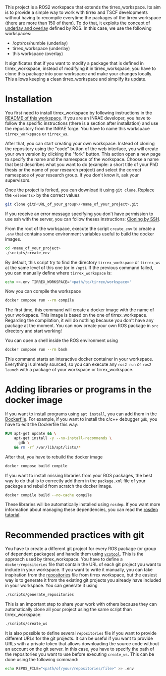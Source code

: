 This project is a ROS2 workspace that extends the tirrex_workspace.
Its aim is to provide a simple way to work with tirrex and TSCF developments without having to
recompile everytime the packages of the tirrex workspace (there are more than 150 of them).
To do that, it exploits the concept of
[underlay and overlay](https://docs.ros.org/en/humble/Tutorials/Beginner-Client-Libraries/Creating-A-Workspace/Creating-A-Workspace.html#source-the-overlay)
defined by ROS.
In this case, we use the following workspaces:
* /opt/ros/humble (underlay)
* tirrex_workspace (underlay)
* this workspace (overlay)

It significates that if you want to modify a package that is defined in tirrex_workspace, instead of
modifying it in tirrex_workspace, you have to clone this package into your workspace and make your
changes locally.
This allows keeping a clean tirrex_workspace and simplify its update.

# Installation

You first need to install tirrex_workspace by following instructions in the
[README of this workspace](https://github.com/Tirrex-Roboterrium/tirrex_workspace).
If you are an INRAE developer, you have to follow the specific instructions (there is a section
after installation) and use the repository from the INRAE forge.
You have to name this workspace `tirrex_workspace` or `tirrex_ws`.

After that, you can start creating your own workspace.
Instead of cloning the repository using the "code" button of the web interface, you will create your
own version by clicking the "fork" button.
This action open a new page to specify the name and the namespace of the workspace.
Choose a name that best describes what you want to do (example: a short title of your PhD thesis or
the name of your research project) and select the correct namespace of your research group.
If you don't know it, ask your supervisors.

Once the project is forked, you can download it using `git clone`.
Replace the `<elements>` by the correct values
```bash
git clone git@<URL_of_your_group>/<name_of_your_project>.git
```
If you receive an error message specifying you don't have permission to use ssh with the server, you
can follow theses instructions:
[Cloning by SSH](https://forge.inrae.fr/tscf/knowledge/-/blob/main/git/git_clone_project.md?ref_type=heads#cloning-by-ssh).

From the root of the workspace, execute the script `create_env` to create a `.env` that contains
some environment variables useful to build the docker images.
```bash
cd <name_of_your_project>
./scripts/create_env
```

By default, this script try to find the directory `tirrex_workspace` or `tirrex_ws` at the same
level of this one (or in `/opt`).
If the previous command failed, you can manually define where `tirrex_workspace` is:
```bash
echo >>.env TIRREX_WORKSPACE="<path/to/tirrex/workspace>"
```


Now you can compile the workspace
```bash
docker compose run --rm compile
```

The first time, this command will create a docker image with the name of your workspace.
This image is based on the one of tirrex_workspace.
Regarding the compilation, it will do nothing because you don't have any package at the moment.
You can now create your own ROS package in `src` directory and start working!

You can open a shell inside the ROS environment using
```bash
docker compose run --rm bash
```
This command starts an interactive docker container in your workspace.
Everything is already sourced, so you can execute any `ros2 run` or `ros2 launch` with a package of
your workspace or tirrex_workspace.


# Adding libraries or programs in the docker image

If you want to install programs using `apt install`, you can add them in the
[Dockerfile](Dockerfile).
For example, if you want to install the c/c++ debugger `gdb`, you have to edit the Dockerfile this
way:
```Dockerfile
RUN apt-get update && \
    apt-get install -y --no-install-recommends \
      gdb \
    && rm -rf /var/lib/apt/lists/*
```

After that, you have to rebuild the docker image
```bash
docker compose build compile
```

If you want to install missing libraries from your ROS packages, the best way to do that is to
correctly add them in the `package.xml` file of your package and rebuild from scratch the docker
image.
```bash
docker compile build --no-cache compile
```
These libraries will be automatically installed using `rosdep`.
If you want more information about managing these dependencies, you can read the
[rosdep tutorial](https://docs.ros.org/en/humble/Tutorials/Intermediate/Rosdep.html).


# Recommended practices with git

You have to create a different git project for every ROS package (or group of dependent packages)
and handle them using [`vcstool`](https://github.com/dirk-thomas/vcstool).
This is the approach used by tirrex_workspace.
You have to define a `docker/repositories` file that contain the URL of each git project you want to
include in your workspace.
If you want to write it manually, you can take inspiration from the
[repositories](https://github.com/Tirrex-Roboterrium/tirrex_workspace/blob/main/docker/repositories)
file from tirrex workspace, but the easiest way is to generate it from the existing git projects you
already have included in your workspace.
You can generate it using
```bash
./scripts/generate_repositories
```
This is an important step to share your work with others because they can automatically clone all
your project using the same script than tirrex_workspace:
```bash
./scripts/create_ws
```

It is also possible to define several `repositories` file if you want to provide different URLs for
the git projects.
It can be useful if you want to provide URLs with a private token that allows downloading the source
code without an account on the git server.
In this case, you have to specify the path of the repositories you want to use before executing
`create_ws`.
This can be done using the following command:
```bash
echo REPOS_FILE="<path/of/your/repositories/file>" >> .env
```
